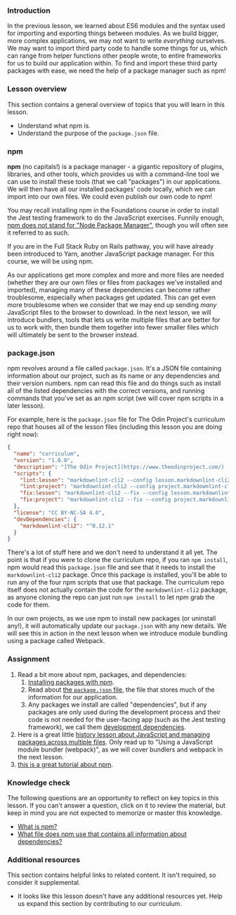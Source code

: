 ### Introduction

In the previous lesson, we learned about ES6 modules and the syntax used for importing and exporting things between modules. As we build bigger, more complex applications, we may not want to write *everything* ourselves. We may want to import third party code to handle some things for us, which can range from helper functions other people wrote, to entire frameworks for us to build our application within. To find and import these third party packages with ease, we need the help of a package manager such as npm!

### Lesson overview

This section contains a general overview of topics that you will learn in this lesson.

- Understand what npm is.
- Understand the purpose of the `package.json` file.

### npm

**npm** (no capitals!) is a package manager - a gigantic repository of plugins, libraries, and other tools, which provides us with a command-line tool we can use to install these tools (that we call "packages") in our applications. We will then have all our installed packages' code locally, which we can import into our own files. We could even publish our own code to npm!

You may recall installing npm in the Foundations course in order to install the Jest testing framework to do the JavaScript exercises. Funnily enough, [npm does not stand for "Node Package Manager"](https://www.npmjs.com/package/npm#is-npm-an-acronym-for-node-package-manager), though you will often see it referred to as such.

If you are in the Full Stack Ruby on Rails pathway, you will have already been introduced to Yarn, another JavaScript package manager. For this course, we will be using npm.

As our applications get more complex and more and more files are needed (whether they are our own files or files from packages we've installed and imported), managing many of these dependencies can become rather troublesome, especially when packages get updated. This can get even more troublesome when we consider that we may end up sending *many* JavaScript files to the browser to download. In the next lesson, we will introduce bundlers, tools that lets us write multiple files that are better for us to work with, then bundle them together into fewer smaller files which will ultimately be sent to the browser instead.

### package.json

npm revolves around a file called `package.json`. It's a JSON file containing information about our project, such as its name or any dependencies and their version numbers. npm can read this file and do things such as install all of the listed dependencies with the correct versions, and running commands that you've set as an npm script (we will cover npm scripts in a later lesson).

For example, here is the `package.json` file for The Odin Project's curriculum repo that houses all of the lesson files (including this lesson you are doing right now):

```json
{
  "name": "curriculum",
  "version": "1.0.0",
  "description": "[The Odin Project](https://www.theodinproject.com/) (TOP) is an open-source curriculum for learning full-stack web development. Our curriculum is divided into distinct courses, each covering the subject language in depth. Each course contains a listing of lessons interspersed with multiple projects. These projects give users the opportunity to practice what they are learning, thereby reinforcing and solidifying the theoretical knowledge learned in the lessons. Completed projects may then be included in the user's portfolio.",
  "scripts": {
    "lint:lesson": "markdownlint-cli2 --config lesson.markdownlint-cli2.jsonc",
    "lint:project": "markdownlint-cli2 --config project.markdownlint-cli2.jsonc",
    "fix:lesson": "markdownlint-cli2 --fix --config lesson.markdownlint-cli2.jsonc",
    "fix:project": "markdownlint-cli2 --fix --config project.markdownlint-cli2.jsonc"
  },
  "license": "CC BY-NC-SA 4.0",
  "devDependencies": {
    "markdownlint-cli2": "^0.12.1"
  }
}
```

There's a lot of stuff here and we don't need to understand it all yet. The point is that if you were to clone the curriculum repo, if you ran `npm install`, npm would read this `package.json` file and see that it needs to install the `markdownlint-cli2` package. Once this package is installed, you'll be able to run any of the four npm scripts that use that package. The curriculum repo itself does not actually contain the code for the `markdownlint-cli2` package, as anyone cloning the repo can just run `npm install` to let npm grab the code for them.

In our own projects, as we use npm to install new packages (or uninstall any!), it will automatically update our `package.json` with any new details. We will see this in action in the next lesson when we introduce module bundling using a package called Webpack.

### Assignment

<div class="lesson-content__panel" markdown="1">

1. Read a bit more about npm, packages, and dependencies:
   1. [Installing packages with npm](https://docs.npmjs.com/downloading-and-installing-packages-locally).
   1. Read about [the `package.json` file](https://docs.npmjs.com/creating-a-package-json-file), the file that stores much of the information for our application.
   1. Any packages we install are called "dependencies", but if any packages are only used during the development process and their code is not needed for the user-facing app (such as the Jest testing framework), we call them [development dependencies](https://dev.to/mshertzberg/demystifying-devdependencies-and-dependencies-5ege).
1. Here is a great little [history lesson about JavaScript and managing packages across multiple files](https://peterxjang.com/blog/modern-javascript-explained-for-dinosaurs.html). Only read up to "Using a JavaScript module bundler (webpack)", as we will cover bundlers and webpack in the next lesson.
1. [this is a great tutorial about npm](https://www.youtube.com/watch?v=P3aKRdUyr0s).

</div>

### Knowledge check

The following questions are an opportunity to reflect on key topics in this lesson. If you can't answer a question, click on it to review the material, but keep in mind you are not expected to memorize or master this knowledge.

- [What is npm?](#npm)
- [What file does npm use that contains all information about dependencies?](https://docs.npmjs.com/creating-a-package-json-file)

### Additional resources

This section contains helpful links to related content. It isn't required, so consider it supplemental.

- It looks like this lesson doesn't have any additional resources yet. Help us expand this section by contributing to our curriculum.
